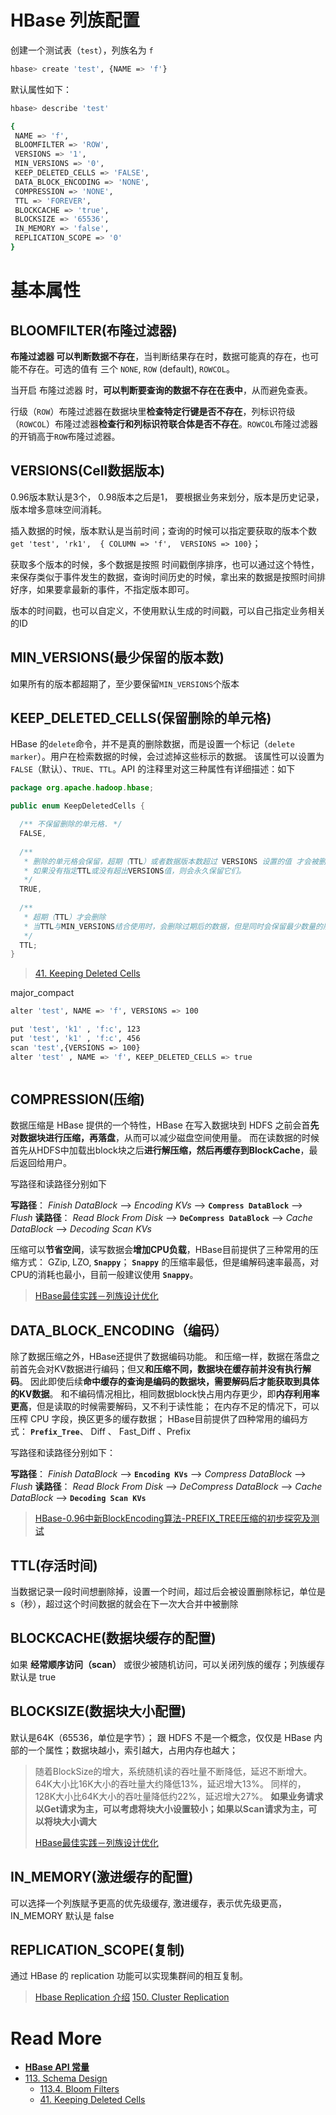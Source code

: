 # HBase 列族配置


创建一个测试表（`test`），列族名为 `f`
``` bash
hbase> create 'test', {NAME => 'f'}
```

默认属性如下：
``` bash
hbase> describe 'test'

{
 NAME => 'f', 
 BLOOMFILTER => 'ROW', 
 VERSIONS => '1', 
 MIN_VERSIONS => '0', 
 KEEP_DELETED_CELLS => 'FALSE', 
 DATA_BLOCK_ENCODING => 'NONE', 
 COMPRESSION => 'NONE', 
 TTL => 'FOREVER', 
 BLOCKCACHE => 'true', 
 BLOCKSIZE => '65536', 
 IN_MEMORY => 'false',
 REPLICATION_SCOPE => '0'
}
```
<!--more--->

# 基本属性

## BLOOMFILTER(布隆过滤器)

**布隆过滤器 可以判断数据不存在**，当判断结果存在时，数据可能真的存在，也可能不存在。可选的值有 三个 `NONE`, `ROW` (default), `ROWCOL`。

当开启 布隆过滤器 时，**可以判断要查询的数据不存在在表中**，从而避免查表。

行级（`ROW`）布隆过滤器在数据块里**检查特定行键是否不存在**，列标识符级（`ROWCOL`）布隆过滤器**检查行和列标识符联合体是否不存在**。`ROWCOL`布隆过滤器的开销高于`ROW`布隆过滤器。





## VERSIONS(Cell数据版本)

0.96版本默认是3个， 0.98版本之后是1， 要根据业务来划分，版本是历史记录，版本增多意味空间消耗。

插入数据的时候，版本默认是当前时间；查询的时候可以指定要获取的版本个数 `get 'test', 'rk1',  { COLUMN => 'f',  VERSIONS => 100}`；

获取多个版本的时候，多个数据是按照 时间戳倒序排序，也可以通过这个特性，来保存类似于事件发生的数据，查询时间历史的时候，拿出来的数据是按照时间排好序，如果要拿最新的事件，不指定版本即可。

版本的时间戳，也可以自定义，不使用默认生成的时间戳，可以自己指定业务相关的ID


## MIN_VERSIONS(最少保留的版本数)

如果所有的版本都超期了，至少要保留`MIN_VERSIONS`个版本




## KEEP_DELETED_CELLS(保留删除的单元格)

HBase 的`delete`命令，并不是真的删除数据，而是设置一个标记（`delete marker`）。用户在检索数据的时候，会过滤掉这些标示的数据。
该属性可以设置为 `FALSE`（默认）、`TRUE`、`TTL`。API 的注释里对这三种属性有详细描述：如下

``` java
package org.apache.hadoop.hbase;

public enum KeepDeletedCells {

  /** 不保留删除的单元格. */
  FALSE,
  
  /**
   * 删除的单元格会保留，超期（TTL）或者数据版本数超过 VERSIONS 设置的值 才会被删除。
   * 如果没有指定TTL或没有超出VERSIONS值，则会永久保留它们。
   */
  TRUE,
  
  /**
   * 超期（TTL）才会删除
   * 当TTL与MIN_VERSIONS结合使用时，会删除过期后的数据，但是同时会保留最少数量的版本。
   */
  TTL;
}
```

> [41. Keeping Deleted Cells](http://hbase.apache.org/book.html#cf.keep.deleted)


major_compact

``` bash
alter 'test', NAME => 'f', VERSIONS => 100

put 'test', 'k1' , 'f:c', 123
put 'test', 'k1' , 'f:c', 456
scan 'test',{VERSIONS => 100}
alter 'test' , NAME => 'f', KEEP_DELETED_CELLS => true



```




## COMPRESSION(压缩)

数据压缩是 HBase 提供的一个特性，HBase 在写入数据块到 HDFS 之前会首**先对数据块进行压缩，再落盘**，从而可以减少磁盘空间使用量。
而在读数据的时候首先从HDFS中加载出block块之后**进行解压缩，然后再缓存到BlockCache**，最后返回给用户。

写路径和读路径分别如下

**写路径**： _Finish DataBlock_  -->  _Encoding KVs_  -->  **`Compress DataBlock`**  -->  _Flush_
**读路径**： _Read Block From Disk_  -->  **`DeCompress DataBlock`**  -->  _Cache DataBlock_  -->  _Decoding Scan KVs_


压缩可以**节省空间**，读写数据会**增加CPU负载**，HBase目前提供了三种常用的压缩方式： GZip, LZO, **`Snappy`**；
**`Snappy`** 的压缩率最低，但是编解码速率最高，对CPU的消耗也最小，目前一般建议使用 **`Snappy`**。


> [HBase最佳实践－列族设计优化](http://blog.csdn.net/javastart/article/details/51820212)




## DATA_BLOCK_ENCODING（编码）

除了数据压缩之外，HBase还提供了数据编码功能。
和压缩一样，数据在落盘之前首先会对KV数据进行编码；但又**和压缩不同，数据块在缓存前并没有执行解码**。
因此即使后续**命中缓存的查询是编码的数据块，需要解码后才能获取到具体的KV数据**。
和不编码情况相比，相同数据block快占用内存更少，即**内存利用率更高**，但是读取的时候需要解码，又不利于读性能；
在内存不足的情况下，可以压榨 CPU 字段，换区更多的缓存数据；
HBase目前提供了四种常用的编码方式：  **`Prefix_Tree`**、 Diff 、 Fast_Diff 、Prefix 


写路径和读路径分别如下：

**写路径**： _Finish DataBlock_  -->  **`Encoding KVs`**  -->  _Compress DataBlock_  -->  _Flush_
**读路径**： _Read Block From Disk_  -->  _DeCompress DataBlock_  -->  _Cache DataBlock_  -->  **`Decoding Scan KVs`**


> [HBase-0.96中新BlockEncoding算法-PREFIX_TREE压缩的初步探究及测试](http://zjushch.iteye.com/blog/1843793)









## TTL(存活时间)

当数据记录一段时间想删除掉，设置一个时间，超过后会被设置删除标记，单位是 s（秒），超过这个时间数据的就会在下一次大合并中被删除





## BLOCKCACHE(数据块缓存的配置)

如果 **经常顺序访问（scan）** 或很少被随机访问，可以关闭列族的缓存；列族缓存默认是 true


## BLOCKSIZE(数据块大小配置)
默认是64K（65536，单位是字节）； 跟 HDFS 不是一个概念，仅仅是 HBase 内部的一个属性；数据块越小，索引越大，占用内存也越大；

 
> 随着BlockSize的增大，系统随机读的吞吐量不断降低，延迟不断增大。64K大小比16K大小的吞吐量大约降低13%，延迟增大13%。
> 同样的，128K大小比64K大小的吞吐量降低约22%，延迟增大27%。
> **如果业务请求以Get请求为主，可以考虑将块大小设置较小；如果以Scan请求为主，可以将块大小调大**
> 
> [HBase最佳实践－列族设计优化](http://blog.csdn.net/javastart/article/details/51820212)



## IN_MEMORY(激进缓存的配置)

可以选择一个列族赋予更高的优先级缓存, 激进缓存，表示优先级更高，IN_MEMORY 默认是 false







## REPLICATION_SCOPE(复制)
 
通过 HBase 的 replication 功能可以实现集群间的相互复制。

> [Hbase Replication 介绍](http://lib.csdn.net/article/hbase/43717)
> [150. Cluster Replication](http://hbase.apache.org/book.html#_cluster_replication)






 
# Read More

- [**HBase API 常量**](http://hbase.apache.org/apidocs/constant-values.html)
- [113. Schema Design](http://hbase.apache.org/book.html#perf.schema)
    - [113.4. Bloom Filters](http://hbase.apache.org/book.html#schema.bloom)
    - [41. Keeping Deleted Cells](http://hbase.apache.org/book.html#cf.keep.deleted)
 

 
 

 


